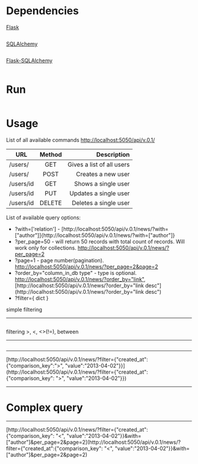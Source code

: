 Dependencies
=========

 [Flask]( http://flask.pocoo.org/)

```# pip install flask
```
 [SQLAlchemy](http://www.sqlalchemy.org/)
```# pip install sqlalchemy
```
 [Flask-SQLAlchemy](http://pythonhosted.org/Flask-SQLAlchemy/)

```# pip install flask_sqlalchemy
```
 
Run 
=========

```$ python ./main.py
```

Usage
=========

  List of all available commands [http://localhost:5050/api/v.0.1/](http://localhost:5050/api/v.0.1/) 

|  URL        | Method      | Description                  |
| ----------- |:-----------:| ----------------------------:|
| /users/     | GET             | Gives a list of all users    |
| /users/         | POST            | Creates a new user           |
| /users/id   | GET         | Shows a single user          |
| /users/id   | PUT             | Updates a single user        |
| /users/id   | DELETE      | Deletes a single user        |


List of available query options:
  * ?with=['relation'] - [http://localhost:5050/api/v.0.1/news/?with=["author"]]{http://localhost:5050/api/v.0.1/news/?with=["author"]}
  * ?per_page=50 - will return 50 records with total count of records. Will work only for collections. [http://localhost:5050/api/v.0.1/news/?per_page=2](http://localhost:5050/api/v.0.1/news/?per_page=2)
  * ?page=1 - page number(pagination). [http://localhost:5050/api/v.0.1/news/?per_page=2&page=2](http://localhost:5050/api/v.0.1/news/?per_page=2&page=2)
  * ?order_by="column_in_db type" - type is optional. [http://localhost:5050/api/v.0.1/news/?order_by="link"](http://localhost:5050/api/v.0.1/news/?order_by="link"), [http://localhost:5050/api/v.0.1/news/?order_by="link desc"](http://localhost:5050/api/v.0.1/news/?order_by="link desc")
  * ?filter={ dict }

simple filtering 
___
```{ 'author_id': 1} or { 'author_id': [1,2,3]}
```

filtering >, <, <>(!=), between
___
``` {'created_at': {'comparison_key': '<>', 'value': 1}} or {'created_at': {'comparison_key': '<>', 'value': [1,2,3]}}
```

___
[http://localhost:5050/api/v.0.1/news/?filter={"created_at":{"comparison_key":">", "value":"2013-04-02"}}](http://localhost:5050/api/v.0.1/news/?filter={"created_at":{"comparison_key": ">", "value":"2013-04-02"}})

___
Complex query
====
____
[http://localhost:5050/api/v.0.1/news/?filter={"created_at":{"comparison_key": "<", "value":"2013-04-02"}}&with=["author"]&per_page=2&page=2](http://localhost:5050/api/v.0.1/news/?filter={"created_at":{"comparison_key": "<", "value":"2013-04-02"}}&with=["author"]&per_page=2&page=2)


